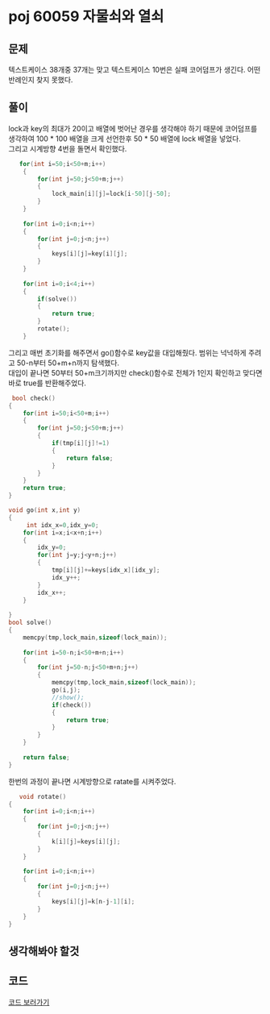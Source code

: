 # poj 60059 자물쇠와 열쇠

## 문제
텍스트케이스 38개중 37개는 맞고 텍스트케이스 10번은 실패 코어덤프가 생긴다.
어떤 반례인지 찾지 못했다. 

## 풀이

lock과 key의 최대가 20이고 배열에 벗어난 경우를 생각해야 하기 때문에 코어덤프를 생각하여 100 * 100 배열을 크게 선언한후 50 * 50 배열에 lock 배열을 넣었다.
<br/>
그리고 시계방향 4번을 돌면서 확인했다.
```C++
   for(int i=50;i<50+m;i++)
    {
        for(int j=50;j<50+m;j++)
        {
            lock_main[i][j]=lock[i-50][j-50];
        }
    }
    
    for(int i=0;i<n;i++)
    {
        for(int j=0;j<n;j++)
        {
            keys[i][j]=key[i][j];
        }
    }
    
    for(int i=0;i<4;i++)
    {
        if(solve())
        {
            return true;
        }
        rotate();
    }

```
그리고 매번 초기화를 해주면서 go()함수로 key값을 대입해줬다. 범위는 넉넉하게 주려고 50-n부터 50+m+n까지 탐색했다.
<br/>
대입이 끝나면 50부터 50+m크기까지만 check()함수로 전체가 1인지 확인하고 맞다면 바로 true를 반환해주었다.
```C++
 bool check()
{
    for(int i=50;i<50+m;i++)
    {
        for(int j=50;j<50+m;j++)
        {
            if(tmp[i][j]!=1)
            {
                return false;
            }
        }
    }
    return true;
}

void go(int x,int y)
{
     int idx_x=0,idx_y=0;
    for(int i=x;i<x+n;i++)
    {
        idx_y=0;
        for(int j=y;j<y+n;j++)
        {
            tmp[i][j]+=keys[idx_x][idx_y];
            idx_y++;
        }
        idx_x++;
    }
    
}
bool solve()
{
    memcpy(tmp,lock_main,sizeof(lock_main));
    
    for(int i=50-n;i<50+m+n;i++)
    {
        for(int j=50-n;j<50+m+n;j++)
        {
            memcpy(tmp,lock_main,sizeof(lock_main));
            go(i,j);
            //show();
            if(check())
            {
                return true;
            }
        }
    }
    
    return false;
}

```
한번의 과정이 끝나면 시계방향으로 ratate를 시켜주었다.
```C++
   void rotate()
{
    for(int i=0;i<n;i++)
    {
        for(int j=0;j<n;j++)
        {
            k[i][j]=keys[i][j];
        }
    }
    
    for(int i=0;i<n;i++)
    {
        for(int j=0;j<n;j++)
        {
            keys[i][j]=k[n-j-1][i];
        }
    }
}

```



## 생각해봐야 할것



## 코드
[코드 보러가기](./poj60059.cpp)
